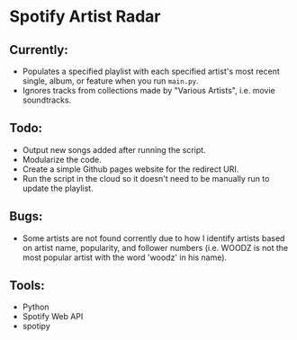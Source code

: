 # Spotify Artist Radar

## Currently:
- Populates a specified playlist with each specified artist's most recent single, album, or feature when you run `main.py`.
- Ignores tracks from collections made by "Various Artists", i.e. movie soundtracks.

## Todo:
- Output new songs added after running the script.
- Modularize the code.
- Create a simple Github pages website for the redirect URI.
- Run the script in the cloud so it doesn't need to be manually run to update the playlist.

## Bugs:
- Some artists are not found corrently due to how I identify artists based on artist name, popularity, and follower numbers (i.e. WOODZ is not the most popular artist with the word 'woodz' in his name).

## Tools: 
- Python
- Spotify Web API
- spotipy
